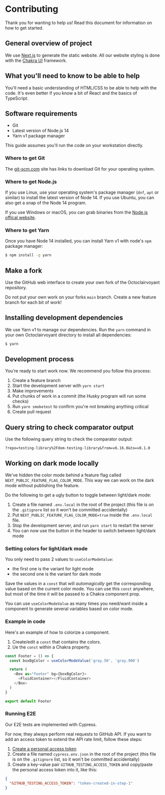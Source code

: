 # Contributing

Thank you for wanting to help us!
Read this document for information on how to get started.

## General overview of project

We use [Next.js](https://nextjs.org/) to generate the static website.
All our website styling is done with the [Chakra UI](https://chakra-ui.com/) framework.

## What you'll need to know to be able to help

You'll need a basic understanding of HTML/CSS to be able to help with the code.
It's even better if you know a bit of React and the basics of TypeScript.

## Software requirements

- Git
- Latest version of Node.js 14
- Yarn v1 package manager

This guide assumes you'll run the code on your workstation directly.

### Where to get Git

The [git-scm.com](https://git-scm.com/) site has links to download Git for your operating system.

### Where to get Node.js

If you use Linux, use your operating system's package manager (`dnf`, `apt` or similar) to install the latest version of Node 14.
If you use Ubuntu, you can also get a snap of the Node 14 program.

If you use Windows or macOS, you can grab binaries from the [Node.js offical website](https://nodejs.org/).

### Where to get Yarn

Once you have Node 14 installed, you can install Yarn v1 with node's `npm` package manager:

```bash
$ npm install -g yarn
```

## Make a fork

Use the GitHub web interface to create your own fork of the Octoclairvoyant repository.

Do not put your own work on your forks `main` branch.
Create a new feature branch for each bit of work!

## Installing development dependencies

We use Yarn v1 to manage our dependencies.
Run the `yarn` command in your own Octoclairvoyant directory to install all dependencies:

```bash
$ yarn
```

## Development process

You're ready to start work now.
We recommend you follow this process:

1. Create a feature branch
1. Start the development server with `yarn start`
1. Make improvements
1. Put chunks of work in a commit (the Husky program will run some checks)
1. Run `yarn smoketest` to confirm you're not breaking anything critical
1. Create pull request

## Query string to check comparator output

Use the following query string to check the comparator output:

```
?repo=testing-library%2Fdom-testing-library&from=v6.16.0&to=v8.1.0
```

## Working on dark mode locally

We've hidden the color mode behind a feature flag called `NEXT_PUBLIC_FEATURE_FLAG_COLOR_MODE`.
This way we can work on the dark mode without publishing the feature.

Do the following to get a ugly button to toggle between light/dark mode:

1. Create a file named `.env.local` in the root of the project (this file is on the `.gitignore` list so it won't be committed accidentally)
1. Put `NEXT_PUBLIC_FEATURE_FLAG_COLOR_MODE=true` inside the `.env.local` file.
1. Stop the development server, and run `yarn start` to restart the server
1. You can now use the button in the header to switch between light/dark mode

### Setting colors for light/dark mode

You only need to pass 2 values to `useColorModeValue`:

- the first one is the variant for light mode
- the second one is the variant for dark mode

Save the values in a `const` that will _automagically_ get the corresponding value based on the current color mode.
You can use this `const` anywhere, but most of the time it will be passed to a Chakra component prop.

You can use `useColorModeValue` as many times you need/want inside a component to generate several variables based on color mode.

### Example in code

Here's an example of how to colorize a component.

1. Create/edit a `const` that contains the colors.
1. Ue the `const` within a Chakra property.

```typescript
const Footer = () => {
  const boxBgColor = useColorModeValue('gray.50', 'gray.900')

  return (
    <Box as="footer" bg={boxBgColor}>
      <FluidContainer></FluidContainer>
    </Box>
  )
}

export default Footer
```

### Running E2E

Our E2E tests are implemented with Cypress.

For now, they always perform real requests to GitHub API.
If you want to add an access token to extend the API rate limit, follow these steps:

1. [Create a personal access token](https://docs.github.com/en/github/authenticating-to-github/keeping-your-account-and-data-secure/creating-a-personal-access-token)
2. Create a file named `cypress.env.json` in the root of the project (this file is on the `.gitignore` list, so it won't be committed accidentally)
3. Create a key-value pair `GITHUB_TESTING_ACCESS_TOKEN` and copy/paste the personal access token into it, like this:

```json
{
  "GITHUB_TESTING_ACCESS_TOKEN": "token-created-in-step-1"
}
```
